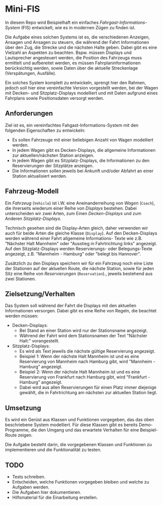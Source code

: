 # Mini-FIS

In diesem Repo wird Beispielhaft ein einfaches
*Fahrgast-Informations-System* (FIS) entwickelt,
wie es in modernen Zügen zu finden ist.

Die Aufgabe eines solchen Systems ist es, die verschiedenen Anzeigen,
Ansagen und Ansagen zu steuern, die während der Fahrt Informationen über den Zug,
die Strecke und die nächsten Halte geben.
Dabei gibt es eine Vielzahl an Aspekten zu beachten. Bspw. müssen Displays und Lautsprecher
angesteuert werden, die Position des Fahrzeugs muss ermittelt und aufbereitet werden,
es müssen Fahrplaninformationen berücksichtig werden, sowie Daten über die aktuelle
Streckenlage (Verspätungen, Ausfälle).

Ein solches System komplett zu entwickeln, sprengt hier den Rahmen,
jedoch soll hier eine vereinfachte Version vorgestellt werden,
bei der Wagen mit Decken- und Sitzplatz-Displays modelliert und mit Daten
aufgrund eines Fahrplans sowie Positionsdaten versorgt werden.

## Anforderungen

Ziel ist es, ein vereinfachtes Fahgast-Informations-System mit den
folgenden Eigenschaften zu entwickeln:

- Es sollen Fahrzeuge mit einer beliebigen Anzahl von Wagen modelliert werden.
- In jedem Wagen gibt es Decken-Displays, die allgemeine Informationen
  zur aktuellen/nächsten Station anzeigen.
- In jedem Wagen gibt es Sitzplatz-Displays, die Informationen zu den
  Reservierungen der Sitzplätze anzeigen.
- Die Informationen sollen jeweils bei Ankunft und/oder Abfahrt an einer Station
  aktualisiert werden.

## Fahrzeug-Modell

Ein *Fahrzeug* (`Vehicle`) ist i.W. eine Aneinanderreihung von *Wagen* (`Coach`),
die ihrerseits wiederum einer Reihe von *Displays* bestehen.
Dabei unterscheiden wir zwei Arten, zum Einen *Decken-Displays*
und zum Anderen *Sitzplatz-Displays*.

Technisch gesehen sind die Display-Arten gleich, daher verwenden wir auch
für beide Arten die gleiche Klasse (`Display`).
Auf den Decken-Displays werden während einer Fahrt allgemeine Informations-
Texte wie z.B. "Nächster Halt Mannheim" oder "Ausstieg in Fahrtrichtung links"
angezeigt.
Auf den Sitzplatz-Displays werden Reservierungs- oder Belegungs-Texte
angezeigt, z.B. "Mannheim - Hamburg" oder "belegt bis Hannover".

Zusätzlich zu den Displays speichern wir für ein Fahrzeug noch eine Liste
der Stationen auf der aktuellen Route, die nächste Station,
sowie für jeden Sitz eine Reihe von *Reservierungen* (`Reservation`).,
jeweils bestehend aus zwei Stationen.

## Zielsetzung/Verhalten

Das System soll während der Fahrt die Displays mit den aktuellen Informationen
versorgen.
Dabei gibt es eine Reihe von Regeln, die beachtet werden müssen:

- Decken-Displays:
  - Bei Stand an einer Station wird nur der Stationsname angezeigt.
  - Während der Fahrt wird dem Stationsnamen der Text "Nächster Halt:"
    vorangestellt.
- Sitzplatz-Displays:
  - Es wird als Text jeweils die nächste gültige Reservierung angezeigt.
  - Beispiel 1: Wenn der nächste Halt Mannheim ist und es eine Reservierung
    von Mannheim nach Hamburg gibt, wird "Mannheim - Hamburg" angezeigt.
  - Beispiel 2: Wenn der nächste Halt Mannheim ist und es eine Reservierung
    von Frankfurt nach Hamburg gibt, wird "Frankfurt - Hamburg" angezeigt.
  - Dabei wird aus allen Reservierungen für einen Platz immer diejenige
    gewählt, die in Fahrtrichtung am nächsten zur aktuellen Station liegt.

## Umsetzung

Es wird ein Gerüst aus Klassen und Funktionen vorgegeben,
das das oben beschriebene System modelliert.
Für diese Klassen gibt es bereits Demo-Programme, die den Umgang und
das erwartete Verhalten für eine Beispiel-Route zeigen.

Die Aufgabe besteht darin, die vorgegebenen Klassen und Funktionen
zu implementieren und die Funktionalität zu testen.

## TODO

- Tests schreiben.
- Entscheiden, welche Funktionen vorgegeben bleiben und welche zu Aufgaben werden.
- Die Aufgaben hier dokumentieren.
- Hilfsmaterial für die Einarbeitung erstellen.
